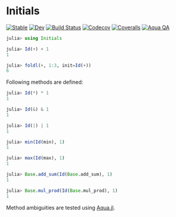# Initials

[![Stable](https://img.shields.io/badge/docs-stable-blue.svg)](https://tkf.github.io/Initials.jl/stable)
[![Dev](https://img.shields.io/badge/docs-dev-blue.svg)](https://tkf.github.io/Initials.jl/dev)
[![Build Status](https://travis-ci.com/tkf/Initials.jl.svg?branch=master)](https://travis-ci.com/tkf/Initials.jl)
[![Codecov](https://codecov.io/gh/tkf/Initials.jl/branch/master/graph/badge.svg)](https://codecov.io/gh/tkf/Initials.jl)
[![Coveralls](https://coveralls.io/repos/github/tkf/Initials.jl/badge.svg?branch=master)](https://coveralls.io/github/tkf/Initials.jl?branch=master)
[![Aqua QA](https://img.shields.io/badge/Aqua.jl-%F0%9F%8C%A2-aqua.svg)](https://github.com/tkf/Aqua.jl)

```julia
julia> using Initials

julia> Id(+) + 1
1

julia> foldl(+, 1:3, init=Id(+))
6
```

Following methods are defined:

```julia
julia> Id(*) * 1
1

julia> Id(&) & 1
1

julia> Id(|) | 1
1

julia> min(Id(min), 1)
1

julia> max(Id(max), 1)
1

julia> Base.add_sum(Id(Base.add_sum), 1)
1

julia> Base.mul_prod(Id(Base.mul_prod), 1)
1
```

Method ambiguities are tested using [Aqua.jl](https://github.com/tkf/Aqua.jl).
